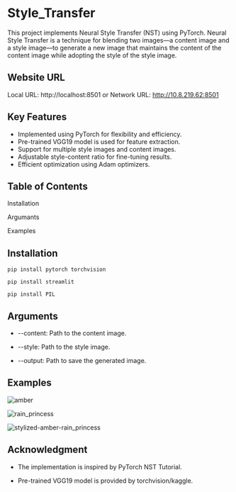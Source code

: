 # Style_Transfer

This project implements Neural Style Transfer (NST) using PyTorch. Neural Style Transfer is a technique for blending two images—a content image and a style image—to generate a new image that maintains the content of the content image while adopting the style of the style image.

## Website URL

Local URL: http://localhost:8501
         or
Network URL: http://10.8.219.62:8501
       

## Key Features
- Implemented using PyTorch for flexibility and efficiency.
- Pre-trained VGG19 model is used for feature extraction.
- Support for multiple style images and content images.
- Adjustable style-content ratio for fine-tuning results.
- Efficient optimization using Adam optimizers.

## Table of Contents

Installation

Argumants

Examples


## Installation

```
pip install pytorch torchvision

pip install streamlit

pip install PIL

```


## Arguments

- --content: Path to the content image.

- --style: Path to the style image.

- --output: Path to save the generated image.

## Examples

![amber](https://github.com/user-attachments/assets/b1d2a439-66b4-4888-b071-793aa283d5d6)

![rain_princess](https://github.com/user-attachments/assets/88f70c12-3cb5-44f0-a072-315f3c8d8c72)

![stylized-amber-rain_princess](https://github.com/user-attachments/assets/78dfc823-f6c1-469f-ace0-1c91de61a449)

## Acknowledgment

- The implementation is inspired by PyTorch NST Tutorial.
  
- Pre-trained VGG19 model is provided by torchvision/kaggle.
